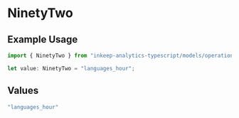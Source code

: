 # NinetyTwo

## Example Usage

```typescript
import { NinetyTwo } from "inkeep-analytics-typescript/models/operations";

let value: NinetyTwo = "languages_hour";
```

## Values

```typescript
"languages_hour"
```